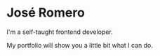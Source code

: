 # José Romero

I'm a self-taught frontend developer.

My portfolio will show you a little bit what I can do.